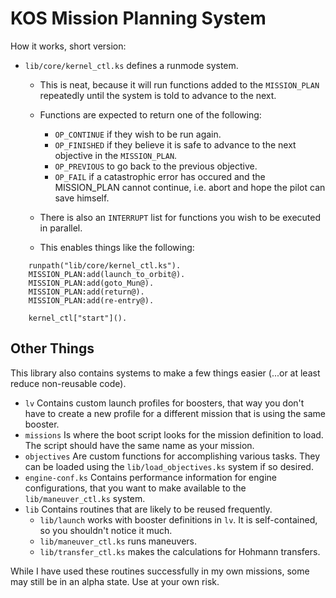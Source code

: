KOS Mission Planning System
===========================

How it works, short version:
 - `lib/core/kernel_ctl.ks` defines a runmode system.
    - This is neat, because it will run functions added to the `MISSION_PLAN` repeatedly until the system is told to advance to the next.
    - Functions are expected to return one of the following:
       - `OP_CONTINUE` if they wish to be run again.
       - `OP_FINISHED` if they believe it is safe to advance to the next objective in the `MISSION_PLAN`.
       - `OP_PREVIOUS` to go back to the previous objective.
       - `OP_FAIL` if a catastrophic error has occured and the MISSION_PLAN cannot continue, i.e. abort and hope the pilot can save himself.
    
    - There is also an `INTERRUPT` list for functions you wish to be executed in parallel.
    - This enables things like the following:

```kerboscript
    runpath("lib/core/kernel_ctl.ks").
    MISSION_PLAN:add(launch_to_orbit@).
    MISSION_PLAN:add(goto_Mun@).
    MISSION_PLAN:add(return@).
    MISSION_PLAN:add(re-entry@).

    kernel_ctl["start"]().
```


Other Things
------------

This library also contains systems to make a few things easier (...or at least reduce non-reusable code).
   - `lv` Contains custom launch profiles for boosters, that way you don't have to create a new profile for a different mission that is using the same booster.
   - `missions` Is where the boot script looks for the mission definition to load.  The script should have the same name as your mission.
   - `objectives` Are custom functions for accomplishing various tasks.  They can be loaded using the `lib/load_objectives.ks` system if so desired.
   - `engine-conf.ks` Contains performance information for engine configurations, that you want to make available to the `lib/maneuver_ctl.ks` system.
   - `lib` Contains routines that are likely to be reused frequently.
      - `lib/launch` works with booster definitions in `lv`.  It is self-contained, so you shouldn't notice it much.
      - `lib/maneuver_ctl.ks` runs maneuvers.
      - `lib/transfer_ctl.ks` makes the calculations for Hohmann transfers.


While I have used these routines successfully in my own missions, some may still be in an alpha state.  Use at your own risk.
   



